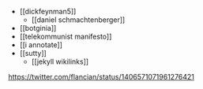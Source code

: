 - [[dickfeynman5]]
	- [[daniel schmachtenberger]]
- [[botginia]]
- [[telekommunist manifesto]]
- [[i annotate]]
- [[sutty]]
	- [[jekyll wikilinks]]

https://twitter.com/flancian/status/1406571071961276421